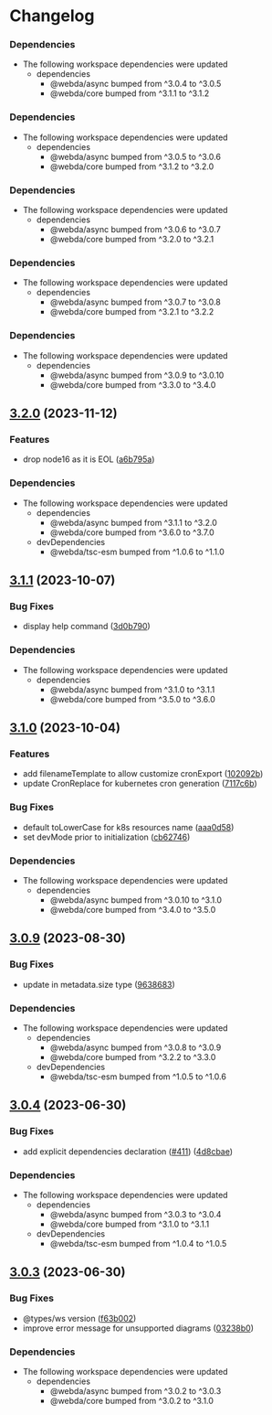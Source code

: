 # Changelog

### Dependencies

* The following workspace dependencies were updated
  * dependencies
    * @webda/async bumped from ^3.0.4 to ^3.0.5
    * @webda/core bumped from ^3.1.1 to ^3.1.2

### Dependencies

* The following workspace dependencies were updated
  * dependencies
    * @webda/async bumped from ^3.0.5 to ^3.0.6
    * @webda/core bumped from ^3.1.2 to ^3.2.0

### Dependencies

* The following workspace dependencies were updated
  * dependencies
    * @webda/async bumped from ^3.0.6 to ^3.0.7
    * @webda/core bumped from ^3.2.0 to ^3.2.1

### Dependencies

* The following workspace dependencies were updated
  * dependencies
    * @webda/async bumped from ^3.0.7 to ^3.0.8
    * @webda/core bumped from ^3.2.1 to ^3.2.2

### Dependencies

* The following workspace dependencies were updated
  * dependencies
    * @webda/async bumped from ^3.0.9 to ^3.0.10
    * @webda/core bumped from ^3.3.0 to ^3.4.0

## [3.2.0](https://github.com/loopingz/webda.io/compare/kubernetes-v3.1.1...kubernetes-v3.2.0) (2023-11-12)


### Features

* drop node16 as it is EOL ([a6b795a](https://github.com/loopingz/webda.io/commit/a6b795a76e5089a0cf81269c49e00131bc17c1a9))


### Dependencies

* The following workspace dependencies were updated
  * dependencies
    * @webda/async bumped from ^3.1.1 to ^3.2.0
    * @webda/core bumped from ^3.6.0 to ^3.7.0
  * devDependencies
    * @webda/tsc-esm bumped from ^1.0.6 to ^1.1.0

## [3.1.1](https://github.com/loopingz/webda.io/compare/kubernetes-v3.1.0...kubernetes-v3.1.1) (2023-10-07)


### Bug Fixes

* display help command ([3d0b790](https://github.com/loopingz/webda.io/commit/3d0b79090f1fc23e3d02a7e7b0c3ce023f85f586))


### Dependencies

* The following workspace dependencies were updated
  * dependencies
    * @webda/async bumped from ^3.1.0 to ^3.1.1
    * @webda/core bumped from ^3.5.0 to ^3.6.0

## [3.1.0](https://github.com/loopingz/webda.io/compare/kubernetes-v3.0.10...kubernetes-v3.1.0) (2023-10-04)


### Features

* add filenameTemplate to allow customize cronExport ([102092b](https://github.com/loopingz/webda.io/commit/102092b42fde28271e0ec5165000686522319d1a))
* update CronReplace for kubernetes cron generation ([7117c6b](https://github.com/loopingz/webda.io/commit/7117c6b74451c2f4501ecb44cfd317848a3d53ec))


### Bug Fixes

* default toLowerCase for k8s resources name ([aaa0d58](https://github.com/loopingz/webda.io/commit/aaa0d5844f12532d2eb3a5813968a730deb4d4d0))
* set devMode prior to initialization ([cb62746](https://github.com/loopingz/webda.io/commit/cb627464a23c9f0741a2353654f30b700676823c))


### Dependencies

* The following workspace dependencies were updated
  * dependencies
    * @webda/async bumped from ^3.0.10 to ^3.1.0
    * @webda/core bumped from ^3.4.0 to ^3.5.0

## [3.0.9](https://github.com/loopingz/webda.io/compare/kubernetes-v3.0.8...kubernetes-v3.0.9) (2023-08-30)


### Bug Fixes

* update in metadata.size type ([9638683](https://github.com/loopingz/webda.io/commit/9638683d18a642474d14a51ec3bab3a2ba7efeb3))


### Dependencies

* The following workspace dependencies were updated
  * dependencies
    * @webda/async bumped from ^3.0.8 to ^3.0.9
    * @webda/core bumped from ^3.2.2 to ^3.3.0
  * devDependencies
    * @webda/tsc-esm bumped from ^1.0.5 to ^1.0.6

## [3.0.4](https://github.com/loopingz/webda.io/compare/kubernetes-v3.0.3...kubernetes-v3.0.4) (2023-06-30)


### Bug Fixes

* add explicit dependencies declaration ([#411](https://github.com/loopingz/webda.io/issues/411)) ([4d8cbae](https://github.com/loopingz/webda.io/commit/4d8cbae4d6d31b62df98832591bc97ca77ae6a69))


### Dependencies

* The following workspace dependencies were updated
  * dependencies
    * @webda/async bumped from ^3.0.3 to ^3.0.4
    * @webda/core bumped from ^3.1.0 to ^3.1.1
  * devDependencies
    * @webda/tsc-esm bumped from ^1.0.4 to ^1.0.5

## [3.0.3](https://github.com/loopingz/webda.io/compare/kubernetes-v3.0.2...kubernetes-v3.0.3) (2023-06-30)


### Bug Fixes

* @types/ws version ([f63b002](https://github.com/loopingz/webda.io/commit/f63b0025b72f96f4282fbd30232f02164134ed5e))
* improve error message for unsupported diagrams ([03238b0](https://github.com/loopingz/webda.io/commit/03238b072ad3525ed463212fc77463f958259f90))


### Dependencies

* The following workspace dependencies were updated
  * dependencies
    * @webda/async bumped from ^3.0.2 to ^3.0.3
    * @webda/core bumped from ^3.0.2 to ^3.1.0

